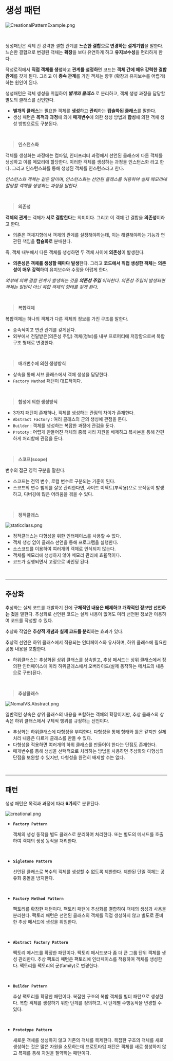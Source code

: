 # **생성 패턴**

![CreationalPatternExample.png](/img/CreationalPatternExample.png)

<br>

생성패턴은 객체 간 강력한 결합 관계를 **느슨한 결합으로 변경하는 설계기법**을 말한다. 느슨한 결합으로 변경된 객채는 **확장**을 보다 유연하게 하고 **유지보수성**을 편리하게 한다.

작성로직에서 **직접 객체를 생성**하고 **관계를 설정하**면 코드는 **객체 간에 매우 강력한 결합 관계**를 갖게 된다. 그리고 이 **종속 관계**를 가진 객체는 향후 (확장과 유지보수를 어렵게) 하는 원인이 된다.

생성패턴은  객체 생성을 위임하여 ***별개의 클래스*** 로 분리하고, 객체 생성 과정을 담당할 별도의 클래스를 선언한다.

- **별개의 클래스**는 필요한 객체를 **생성**하고 **관리**하는 **캡슐화된 클래스**를 말한다.
- 생성 패턴은 **목적과 과정**에 외에 **매개변수**에 의한 생성 방법과 **합성**에 의한 객체 생성 방법으로도 구분된다.

<br>

> **인스턴스화**

객체를 생성화는 과정에는 컴파일, 인터프리터 과정에서 선언된 클래스에 다른 객체를 생성하고 이를 메모리에 할당한다.
이러한 객체를 생성하는 과정을 인스턴스화 라고 한다. 그리고 인스턴스화를 통해 생성된 객체를 인스턴스라고 한다.

*인스턴스와 객체는 같은 말이며, 인스턴스화는 선언된 클래스를 이용하여 실제 메모리에 할당할 객체를 생성하는 과정을 말한다.*

<br>

> **의존성**

**객체의 관계**는 객체가 **서로 결합한다**는 의미이다. 그리고 이 객체 간 결합을 **의존성**이라고 한다.

- 의존은 객체지향에서 객체의 관계를 설정해야하는데, 이는 해결해야하는 기능과 연관된 책임을 **캡슐화**로 분배한다.

즉, 객체 내부에서 다른 객체를 생성하면 두 객체 사이에 **의존성**이 발생한다.

- **의존성은 객체를 생성할 때마다 발생**한다. 그리고 **코드에서 직접 생성한 객체**는 **의존성이 매우 강력**하여 유지보수와 수정을 어렵게 한다.

*외부에 의해 결합 관계가 발생하는 것을 **의존성 주입** 이라한다. 의존성 주입이 발생되면 객체는 일반이 아닌 복합 객체의 형태를 갖게 된다.*

<br>

> **복합객체**

복합객체는 하나의 객체가 다른 객체의 정보를 가진 구조를 말한다.

- 종속적이고 연관 관계를 갖게된다.
- 외부에서 전달받은(의존성 주입) 객체(정보)를 내부 프로퍼티에 저장함으로써 복합 구조 형태로 변경한다.

<br>

>**매개변수에 의한 생성방식**

- 상속을 통해 서브 클래스에서 객체 생성을 담당한다.
- `Factory Method` 패턴이 대표적이다.

<br>

>**합성에 의한 생성방식**

- 3가지 패턴이 존재하나, 객체를 생성하는 관점의 차이가 존재한다.
- `Abstract Factory` : 여러 클래스의 군의 생성에 관점을 둔다.
- `Builder` : 객체를 생성하는 복잡한 과정에 관검을 둔다.
- `Prototy` : 어렵게 만들어진 객체의 중복 처리 자원을 배제하고 복사본을 통해 간편하게 처리함에 관점을 둔다.

<br>

>**스코프(scope)**

변수의 접근 영역 구분을 말한다.

- 스코프는 전역 변수, 로컬 변수로 구분되는 기준이 된다.
- 스코프의 변수 범위를 잘못 관리한다면, 사이드 이펙트(부작용)으로 오작동이 발생하고, 디버깅에 많은 어려움을 겪을 수 있다.

<br>

>**정적클래스**

![staticclass.png](/img/staticclass.png)

- 정적클래스는 다형성을 위한 인터페이스를 사용할 수 없다.
- 객체 생성 없이 클래스 선언을 통해 프로그램을 실행한다.
- 소스코드를 이용하여 여러개의 객체로 인식되지 않는다.
- 객체를 메모리에 생성하지 않아 메모리 관리에 효율적이다.
- 코드가 실행되면서 고정으로 바인딩 된다.

<br><hr>

## **추상화**

추상화는 실제 코드를 개발하기 전에 **구체적인 내용은 배제하고 개략적인 정보만 선언하는 것**을 말한다. 추상화로 선언된 코드는 실제 내용이 없어도 미리 선언된 정보만 이용하여 코드를 작성할 수 있다.

추상화 작업은 **추상적 개념과 실제 코드를 분리**하는 효과가 있다.

추상적 선언은 하위 클래스에서 적용되는 인터페이스와 유사하며, 하위 클래스에 필요한 공통 내용을 포함한다.

- 하위클래스는 추상화된 상위 클래스를 상속받고, 추상 메서드는 상위 클래스에서 정의한 인터페이스에 따라 하위클래스에서 오버라이드(실제 동작하는 메서드의 내용으로 구현)된다.

<br>

> **추상클래스**

![NomalVS.Abstract.png](/img/NomalVS.Abstract.png)


일반적인 상속은 상위 클래스의 내용을 포함하는 객체의 확장이지만, 추상 클래스의 상속은 하위 클래스에서 구체적 행위를 규정하는 선언이다.

- 추상화는 하위클래스에 다형성을 부여한다. 다형성을 통해 형태와 틀은 같지만 실제 처리 내용은 다르게 클래스를 만들 수 있다.
- 다형성을 적용하면 여러개의 하위 클래스를 만들어야 한다는 단점도 존재한다.
- 매개변수를 통해 생성을 선택적으로 처리하는 방법을 사용하면 추상화와 다형성의 단점을 보완할 수 있지만, 다형성을 완전히 배제할 수는 없다.

<br><hr>

## **패턴**

생성 패턴은 목적과 과정에 따라 **6가지**로 분류된다.

![creational.png](/img/creational.png)

- **`Factory Pattern`**

    객체의 생성 동작을 별도 클래스로 분리하여 처리한다. 또는 별도의 메서드를 호출하여 객체의 생성 동작을 처리한다.

<br>

- **`Sigletone Pattern`**

    선언된 클래스로 복수의 객체를 생성할 수 없도록 제한한다. 제한된 단일 객체는 공유화 충돌을 방지한다.

<br>

- **`Factory Method Pattern`**

    팩토리를 확장한 패턴이다. 팩토리 패턴에 추상화를 결합하여 객체의 생성과 사용을 분리한다. 팩토리 패턴은 선언된 클래스의 객체를 직접 생성하지 않고 별도로 준비한 추상 메서드에 생성을 위임한다.

<br>

- **`Abstract Factory Pattern`**

    팩토리 메서드를 확장한 패턴이다. 팩토리 메서드보다 좀 더 큰 그룹 단위 객체를 생성 관리한다. 추상 팩토리 패턴은 팩토리에 인터페이스를 적용하여 객체를 생성한다. 팩토리를 팩토리의 군(family)로 변경한다.

<br>

- **`Builder Pattern`**

    추상 팩토리를 확장한 패턴이다. 복잡한 구조의 복합 객체를 빌더 패턴으로 생성한다. 복합 객체를 생성하기 위한 단계를 정의하고, 각 단계별 수행동작을 변경할 수 있다.

<br>

- **`Prototype Pattern`**

    새로운 객체를 생성하지 않고 기존의 객체를 복제한다. 복잡한 구조의 객체를 새로 생성하는 것은 많은 자원을 소모하는데 프로토타입 패턴은 객체를 새로 생성하지 않고 복제를 통해 자원을 절약하는 패턴이다.